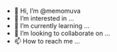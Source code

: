 - 👋 Hi, I’m @memomuva
- 👀 I’m interested in ...
- 🌱 I’m currently learning ...
- 💞️ I’m looking to collaborate on ...
- 📫 How to reach me ...

<!---
memomuva/memomuva is a ✨ special ✨ repository because its `README.md` (this file) appears on your GitHub profile.
You can click the Preview link to take a look at your changes.
--->
